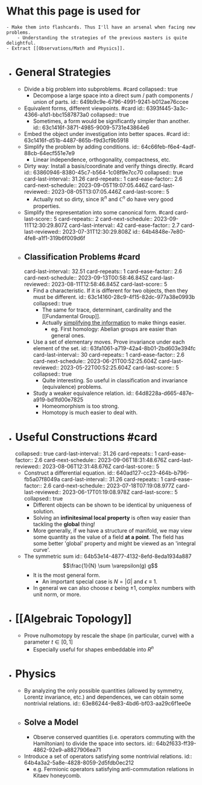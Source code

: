 # What this page is used for
	- Make them into flashcards. Thus I'll have an arsenal when facing new problems.
		- Understanding the strategies of the previous masters is quite delightful.
	- Extract [[Observations/Math and Physics]].
- # General Strategies
	- Divide a big problem into subproblems. #card
	  collapsed:: true
		- Decompose a large space into a direct sum / path components / union of parts.
		  id:: 649b9c9e-6796-4991-9241-b012ae76ccee
	- Equivalent forms, different viewpoints. #card
	  id:: 6393f445-3a3c-4366-a1d1-bbc1587873a0
	  collapsed:: true
		- Sometimes, a form would be significantly simpler than another.
		  id:: 63c1416f-3871-4985-9009-5731e43864e6
	- Embed the object under investigation into better spaces. #card
	  id:: 63c1416f-d51b-4487-865b-f9d3cf9b5918
	- Simplify the problem by adding conditions.
	  id:: 64c66feb-f6e4-4adf-88cb-64ecf551e7e9
		- Linear independence, orthogonality, compactness, etc.
	- Dirty way: Install a basis/coordinate and verify things directly. #card
	  id:: 63860946-8380-45c7-b564-1c08f9e7cc70
	  collapsed:: true
	  card-last-interval:: 31.26
	  card-repeats:: 1
	  card-ease-factor:: 2.6
	  card-next-schedule:: 2023-09-05T19:07:05.446Z
	  card-last-reviewed:: 2023-08-05T13:07:05.446Z
	  card-last-score:: 5
		- Actually not so dirty, since $\mathbb R^n$ and $\mathbb C^n$ do have very good properties.
	- Simplify the representation into some canonical form. #card
	  card-last-score:: 5
	  card-repeats:: 2
	  card-next-schedule:: 2023-09-11T12:30:29.807Z
	  card-last-interval:: 42
	  card-ease-factor:: 2.7
	  card-last-reviewed:: 2023-07-31T12:30:29.808Z
	  id:: 64b4848e-7e80-4fe8-a1f1-319b6f009d6f
	- ## Classification Problems #card
	  card-last-interval:: 32.51
	  card-repeats:: 1
	  card-ease-factor:: 2.6
	  card-next-schedule:: 2023-09-13T00:58:46.845Z
	  card-last-reviewed:: 2023-08-11T12:58:46.845Z
	  card-last-score:: 5
		- Find a characteristic. If it is different for two objects, then they must be different.
		  id:: 63c14160-28c9-4f15-82dc-977a38e0993b
		  collapsed:: true
			- The same for trace, determinant, cardinality and the [[Fundamental Group]].
			- Actually [simplifying the information](((64116664-78ea-458f-b45f-db085090d9cf))) to make things easier.
				- eg. First homology: Abelian groups are easier than general ones.
		- Use a set of elementary moves. Prove invariance under each element of the set.
		  id:: 63fa1061-a719-42a4-8b01-2bd603e394fc
		  card-last-interval:: 30
		  card-repeats:: 1
		  card-ease-factor:: 2.6
		  card-next-schedule:: 2023-06-21T00:52:25.604Z
		  card-last-reviewed:: 2023-05-22T00:52:25.604Z
		  card-last-score:: 5
		  collapsed:: true
			- Quite interesting. So useful in classification and invariance (equivalence) problems.
		- Study a weaker equivalence relation.
		  id:: 64d8228a-d665-487e-a919-bd1fd00e7825
			- Homeomorphism is too strong.
			- Homotopy is much easier to deal with.
- # Useful Constructions #card
  collapsed:: true
  card-last-interval:: 31.26
  card-repeats:: 1
  card-ease-factor:: 2.6
  card-next-schedule:: 2023-09-06T18:31:48.676Z
  card-last-reviewed:: 2023-08-06T12:31:48.676Z
  card-last-score:: 5
	- Construct a differential equation.
	  id:: 640ad127-cc23-464b-b796-fb5a07f8049a
	  card-last-interval:: 31.26
	  card-repeats:: 1
	  card-ease-factor:: 2.6
	  card-next-schedule:: 2023-07-18T07:19:08.977Z
	  card-last-reviewed:: 2023-06-17T01:19:08.978Z
	  card-last-score:: 5
	  collapsed:: true
		- Different objects can be shown to be identical by uniqueness of solution.
		- Solving an **infinitesimal local property** is often way easier than tackling the **global** thing!
		- More generally, if we have a structure of manifold, we may view some quantity as the value of a field **at a point**.
		  The field has some better 'global' property and might be viewed as an 'integral curve'.
	- The symmetric sum
	  id:: 64b53e14-4877-4132-8efd-8eda1934a887
	  $$\frac{1}{N} \sum \varepsilon(g) g$$
		- It is the most general form.
			- An important special case is $N=|G|$ and $\epsilon \equiv 1$.
		- In general we can also choose $\varepsilon$ being $\pm 1$, complex numbers with unit norm, or more.
- # [[Algebraic Topology]]
	- Prove nulhomotopy by rescale the shape (in particular, curve) with a parameter $t\in [0,1]$
		- Especially useful for shapes embeddable into $R^n$
- # Physics
	- By analyzing the only possible quantities (allowed by symmetry, Lorentz invariance, etc.) and dependences, we can obtain some nontrivial relations.
	  id:: 63e86244-9e83-4bd6-bf03-aa29c6f1ee0e
	- ## Solve a Model
		- Observe conserved quantities (i.e. operators commuting with the Hamiltonian) to divide the space into sectors.
		  id:: 64b2f633-ff39-4862-92e9-a8827906ea71
	- Introduce a set of operators satisfying some nontrivial relations.
	  id:: 64b4a3a2-5a8e-4828-8059-2d5fdb0ec212
		- e.g. Fermionic operators satisfying anti-commutation relations in Kitaev honeycomb.